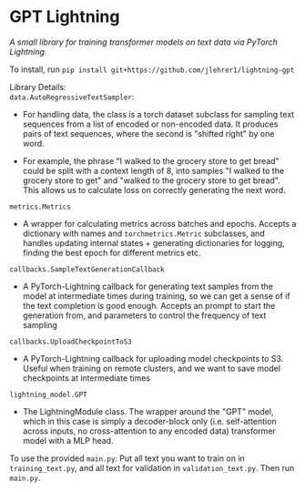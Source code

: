 # GPT Lightning

*A small library for training transformer models on text data via PyTorch Lightning.*

To install, run
`pip install git+https://github.com/jlehrer1/lightning-gpt`

Library Details:  
`data.AutoRegressiveTextSampler`:  
- For handling data, the class is a torch dataset subclass for sampling text sequences from a list of encoded or non-encoded data. It produces pairs of text sequences, where the second is "shifted right" by one word.

- For example, the phrase "I walked to the grocery store to get bread" could be split with a context length of 8, into samples "I walked to the grocery store to get" and "walked to the grocery store to get bread". This allows us to calculate loss on correctly generating the next word.

`metrics.Metrics`  
- A wrapper for calculating metrics across batches and epochs. Accepts a dictionary with names and `torchmetrics.Metric` subclasses, and handles updating internal states + generating dictionaries for logging, finding the best epoch for different metrics etc. 

`callbacks.SampleTextGenerationCallback`
- A PyTorch-Lightning callback for generating text samples from the model at intermediate times during training, so we can get a sense of if the text completion is good enough. Accepts an prompt to start the generation from, and parameters to control the frequency of text sampling

`callbacks.UploadCheckpointToS3`
- A PyTorch-Lightning callback for uploading model checkpoints to S3. Useful when training on remote clusters, and we want to save model checkpoints at intermediate times

`lightning_model.GPT`
- The LightningModule class. The wrapper around the "GPT" model, which in this case is simply a decoder-block only (i.e. self-attention across inputs, no cross-attention to any encoded data) transformer model with a MLP head.

To use the provided `main.py`:
Put all text you want to train on in `training_text.py`, and all text for validation in `validation_text.py`. Then run `main.py`.